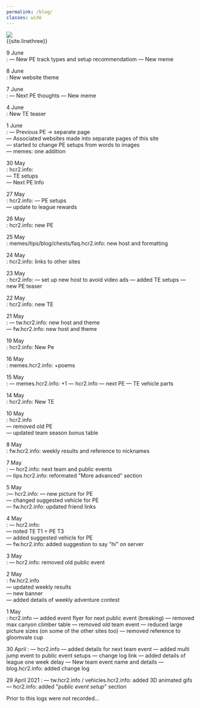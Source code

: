 ```yaml
---
permalink: /blog/
classes: wide
---    
```


![](https://cdn.discordapp.com/attachments/806343355264401478/837569890357346334/image0.png)   
{{site.linethree}}  

9 June  
: — New PE track types and setup recommendatiom 
— New meme

8 June   
: New website theme


7 June   
: — Next PE thoughts
— New meme

4 June     
: New TE teaser 

1 June   
: — Previous PE -> separate page  
— Associated websites made into separate pages of this site   
— started to change PE setups from words to images  
— memes: one addition  

30 May  
: hcr2.info:  
	— TE setups  
	— Next PE Info  
	
27 May  
: hcr2.info: 
	— PE setups   
	— update to league rewards  
	
26 May    
: hcr2.info: new PE

25 May  
: memes/tips/blog/chests/faq.hcr2.info: new host and formatting

24 May  
: hcr2.info: links to other sites

23 May  
: hcr2.info: 
	— set up new host to avoid video ads 
	— added TE setups 
	— new PE teaser

22 May  
: hcr2.info: new TE

21 May  
: — tw.hcr2.info: new host and theme  
— fw.hcr2.info: new host and theme

19 May  
: hcr2.info: New Pe

16 May  
: memes.hcr2.info: +poems

15 May  
: — memes.hcr2.info: +1
— hcr2.info
	— next PE
	— TE vehicle parts

14 May  
: hcr2.info: New TE

10 May  
: hcr2.info  
	— removed old PE  
	— updated team season bonus table  

8 May  
: fw.hcr2.info: weekly results and reference to nicknames

7 May  
: — hcr2.info: next team and public events  
— tips.hcr2.info: reformated "More advanced" section

5 May  
:— hcr2.info: 
	— new picture for PE  
	— changed suggested vehicle for PE  
— fw.hcr2.info: updated friend links

4 May   
: — hcr2.info:   
 	— noted TE T1 = PE T3  
	— added suggested vehicle for PE  
— fw.hcr2.info: added suggestion to say "hi" on server  

3 May   
: — hcr2.info: removed old public event

2 May   
: fw.hcr2.info  
	— updated weekly results  
	— new banner  
	— added details of weekly adventure contest

1 May   
: hcr2.info
	— added event flyer for next public event (breaking)
	— removed max canyon climber table
	— removed old team event
	— reduced large picture sizes (on some of the other sites too)
	— removed reference to gloomvale cup

30 April 
: — hcr2.info
	— added details for next team event
 	— added multi jump event to public event setups
	— change log link
	— added details of league one week delay
	— New team event name and details
— blog.hcr2.info: added change log

29 April 2021
: — tw.hcr2.info / vehicles.hcr2.info: added 3D animated gifs
— hcr2.info: added "*public event setup*" section

<a name="bottom"> </a>
Prior to this logs were not recorded...
